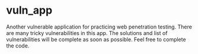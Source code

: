 # vuln_app
Another vulnerable application for practicing web penetration testing.
There are many tricky vulnerabilities in this app. The solutions and list of vulnerabilities will be complete as soon as possible.
Feel free to complete the code.
